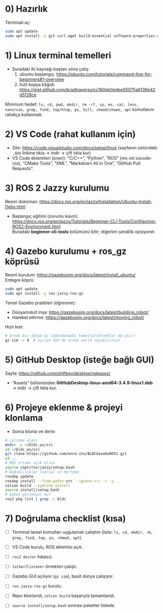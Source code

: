 # 0) Hazırlık
Terminali aç:
```bash
sudo apt update
sudo apt install -y git curl wget build-essential software-properties-common gnupg lsb-release
```

# 1) Linux terminal temelleri
- Şuradaki iki kaynağı baştan sona çalış:  
  1) ubuntu başlangıç: https://ubuntu.com/tutorials/command-line-for-beginners#1-overview  
  2) hızlı kopya kâğıdı: https://gist.github.com/bradtraversy/cc180de0edee05075a6139e42d5f28ce  

Minimum hedef: `ls, cd, pwd, mkdir, rm -rf, cp, mv, cat, less, nano/vim, grep, find, top/htop, ps, kill, chmod/chown, apt` komutlarını rahatça kullanmak.

# 2) VS Code (rahat kullanım için)
- Site: https://code.visualstudio.com/docs/setup/linux (sayfanın üstündeki `.deb` linkine tıkla → indir → çift tıkla kur)
- VS Code eklentileri (öneri): “C/C++”, “Python”, “ROS” (ms-iot.vscode-ros), “CMake Tools”, “XML”, “Markdown All in One”, “GitHub Pull Requests”.

# 3) ROS 2 Jazzy kurulumu
Resmî doküman: https://docs.ros.org/en/jazzy/Installation/Ubuntu-Install-Debs.html  
- Başlangıç eğitimi (zorunlu kısım):  
  https://docs.ros.org/en/jazzy/Tutorials/Beginner-CLI-Tools/Configuring-ROS2-Environment.html  
  Buradaki **beginner-cli-tools** bölümünü bitir; diğerleri şimdilik opsiyonel.

# 4) Gazebo kurulumu + ros_gz köprüsü
Resmî kurulum: https://gazebosim.org/docs/latest/install_ubuntu/  
Entegre köprü:
```bash
sudo apt update
sudo apt install -y ros-jazzy-ros-gz
```
Temel Gazebo pratikleri (öğrenme):
- Dünya/robot inşa: https://gazebosim.org/docs/latest/building_robot/
- Hareket ettirme: https://gazebosim.org/docs/latest/moving_robot/

Hızlı test:
```bash
# örnek bir dünya aç (dokümandaki komutlar/örnekler de olur)
gz sim -v 4  # açılan GUI'de örnek world seçebilirsin
```

# 5) GitHub Desktop (isteğe bağlı GUI)
Sayfa: https://github.com/shiftkey/desktop/releases/  
- “Assets” bölümünden **GitHubDesktop-linux-amd64-3.4.9-linux1.deb** → indir → çift tıkla kur.

# 6) Projeye eklenme & projeyi klonlama
- Sonra klonla ve derle:
```bash
# çalışma alanı
mkdir -p ~/bldc_ws/src
cd ~/bldc_ws/src
git clone https://github.com/enro-itu/BLDCGazeboROS2.git
cd ..
# ROS ortamı açık olsun
source /opt/ros/jazzy/setup.bash
# bağımlılıklar (varsa) ve derleme
rosdep update
rosdep install --from-paths src --ignore-src -r -y
colcon build --symlink-install
source install/setup.bash
# paket görünüyor mu?
ros2 pkg list | grep -i bldc
```

# 7) Doğrulama checklist (kısa)
- [ ] Terminal temel komutları uygulamalı çalıştım (liste: `ls, cd, mkdir, rm, grep, find, top, ps, chmod, apt`).
- [ ] VS Code kurulu, ROS eklentisi açık.
- [ ] `ros2 doctor` hatasız.
- [ ] `talker`/`listener` örnekleri çalıştı.
- [ ] Gazebo GUI açılıyor (`gz sim`), basit dünya çalışıyor.
- [ ] `ros-jazzy-ros-gz` kurulu.
- [ ] Repo klonlandı, `colcon build` başarıyla tamamlandı.
- [ ] `source install/setup.bash` sonrası paketler listede.

